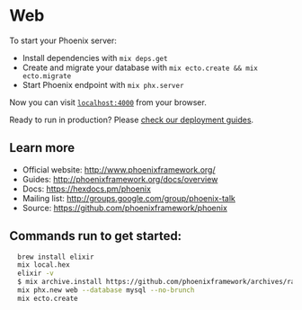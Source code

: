 # Web

To start your Phoenix server:

  * Install dependencies with `mix deps.get`
  * Create and migrate your database with `mix ecto.create && mix ecto.migrate`
  * Start Phoenix endpoint with `mix phx.server`

Now you can visit [`localhost:4000`](http://localhost:4000) from your browser.

Ready to run in production? Please [check our deployment guides](http://www.phoenixframework.org/docs/deployment).

## Learn more

  * Official website: http://www.phoenixframework.org/
  * Guides: http://phoenixframework.org/docs/overview
  * Docs: https://hexdocs.pm/phoenix
  * Mailing list: http://groups.google.com/group/phoenix-talk
  * Source: https://github.com/phoenixframework/phoenix

## Commands run to get started:

```zsh
  brew install elixir
  mix local.hex
  elixir -v
  $ mix archive.install https://github.com/phoenixframework/archives/raw/master/phx_new.ez
  mix phx.new web --database mysql --no-brunch
  mix ecto.create
```
